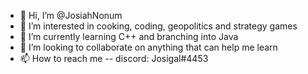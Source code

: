- 👋 Hi, I’m @JosiahNonum
- 👀 I’m interested in cooking, coding, geopolitics and strategy games
- 🌱 I’m currently learning C++ and branching into Java
- 💞️ I’m looking to collaborate on anything that can help me learn
- 📫 How to reach me -- discord: Josigal#4453

<!---
JosiahNonum/JosiahNonum is a ✨ special ✨ repository because its `README.md` (this file) appears on your GitHub profile.
You can click the Preview link to take a look at your changes.
--->
